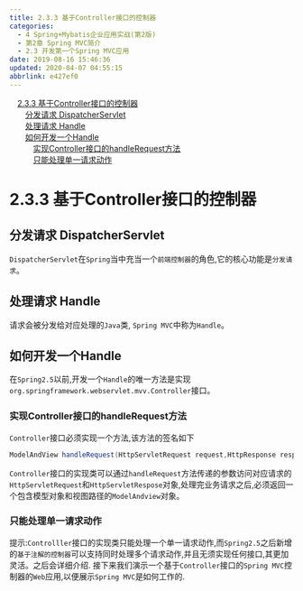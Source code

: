```yaml
---
title: 2.3.3 基于Controller接口的控制器
categories: 
  - 4 Spring+Mybatis企业应用实战(第2版)
  - 第2章 Spring MVC简介
  - 2.3 开发第一个Spring MVC应用
date: 2019-08-16 15:46:36
updated: 2020-04-07 04:55:15
abbrlink: e427ef0
---
```

<div id='my_toc'><a href="/JavaReadingNotes/e427ef0/#2-3-3-基于Controller接口的控制器" class="header_1">2.3.3 基于Controller接口的控制器</a>&nbsp;<br><a href="/JavaReadingNotes/e427ef0/#分发请求-DispatcherServlet" class="header_2">分发请求 DispatcherServlet</a>&nbsp;<br><a href="/JavaReadingNotes/e427ef0/#处理请求-Handle" class="header_2">处理请求 Handle</a>&nbsp;<br><a href="/JavaReadingNotes/e427ef0/#如何开发一个Handle" class="header_2">如何开发一个Handle</a>&nbsp;<br><a href="/JavaReadingNotes/e427ef0/#实现Controller接口的handleRequest方法" class="header_3">实现Controller接口的handleRequest方法</a>&nbsp;<br><a href="/JavaReadingNotes/e427ef0/#只能处理单一请求动作" class="header_3">只能处理单一请求动作</a>&nbsp;<br></div>
<style>.header_1{margin-left: 1em;}.header_2{margin-left: 2em;}.header_3{margin-left: 3em;}.header_4{margin-left: 4em;}.header_5{margin-left: 5em;}.header_6{margin-left: 6em;}</style>
<!--more-->
<script>if (navigator.platform.search('arm')==-1){document.getElementById('my_toc').style.display = 'none';}var e,p = document.getElementsByTagName('p');while (p.length>0) {e = p[0];e.parentElement.removeChild(e);}</script>

<!--end-->
# 2.3.3 基于Controller接口的控制器
## 分发请求 DispatcherServlet
`DispatcherServlet`在`Spring`当中充当一个`前端控制器`的角色,它的核心功能是`分发请求`。
## 处理请求 Handle
请求会被分发给对应处理的`Java`类, `Spring MVC`中称为`Handle`。
## 如何开发一个Handle
在`Spring2.5`以前,开发一个`Handle`的唯一方法是实现`org.springframework.webservlet.mvv.Controller`接口。 
### 实现Controller接口的handleRequest方法
`Controller`接口必须实现一个方法,该方法的签名如下
```java
ModelAndView handleRequest(HttpServletRequest request,HttpResponse response) throws Exception
```
`Controller`接口的实现类可以通过`handleRequest`方法传递的参数访问对应请求的`HttpServletRequest`和`HttpServletRespose`对象,处理完业务请求之后,必须返回一个包含模型对象和视图路径的`ModelAndview`对象。
### 只能处理单一请求动作
提示:`Controlller`接口的实现类只能处理一个单一请求动作,而`Spring2.5`之后新增的`基于注解的控制器`可以支持同时处理多个请求动作,并且无须实现任何接口,其更加灵活。之后会详细介绍.
接下来我们演示一个基于`Controller`接口的`Spring MVC`控制器的`Web`应用,以便展示`Spring MVC`是如何工作的.
